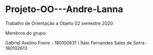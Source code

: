 # Projeto-OO---Andre-Lanna

Trabalho de Orientação a Objeto 
02 semestre 2020

Membros do grupo:

Gabriel Avelino Freire - 180100831 \\
Ítalo Fernandes Sales de Serra - 180102613
